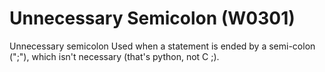 # Unnecessary Semicolon (W0301)

Unnecessary semicolon Used when a statement is ended by a semi-colon
(";"), which isn't necessary (that's python, not C ;).
